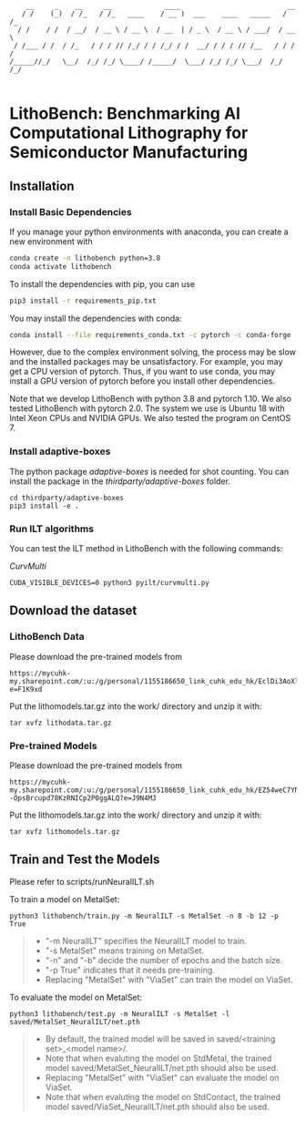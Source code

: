 ```text
    __     _    __     __             ____                          __  
   / /    (_)  / /_   / /_   ____    / __ )  ___    ____   _____   / /_ 
  / /    / /  / __/  / __ \ / __ \  / __  | / _ \  / __ \ / ___/  / __ \
 / /___ / /  / /_   / / / // /_/ / / /_/ / /  __/ / / / // /__   / / / /
/_____//_/   \__/  /_/ /_/ \____/ /_____/  \___/ /_/ /_/ \___/  /_/ /_/ 
                                                                        
```

# LithoBench: Benchmarking AI Computational Lithography for Semiconductor Manufacturing 

## Installation

### Install Basic Dependencies

If you manage your python environments with anaconda, you can create a new environment with
```bash
conda create -n lithobench python=3.8
conda activate lithobench
```
To install the dependencies with pip, you can use
```bash
pip3 install -r requirements_pip.txt
```

You may install the dependencies with conda:
```bash
conda install --file requirements_conda.txt -c pytorch -c conda-forge
```
However, due to the complex environment solving, the process may be slow and the installed packages may be unsatisfactory. 
For example, you may get a CPU version of pytorch. 
Thus, if you want to use conda, you may install a GPU version of pytorch before you install other dependencies. 

Note that we develop LithoBench with python 3.8 and pytorch 1.10. 
We also tested LithoBench with pytorch 2.0. 
The system we use is Ubuntu 18 with Intel Xeon CPUs and NVIDIA GPUs. We also tested the program on CentOS 7. 

### Install adaptive-boxes

The python package *adaptive-boxes* is needed for shot counting. 
You can install the package in the *thirdparty/adaptive-boxes* folder. 
```
cd thirdparty/adaptive-boxes
pip3 install -e .
```

### Run ILT algorithms

You can test the ILT method in LithoBench with the following commands: 

*CurvMulti*
```
CUDA_VISIBLE_DEVICES=0 python3 pyilt/curvmulti.py
```

## Download the dataset

### LithoBench Data

Please download the pre-trained models from

```
https://mycuhk-my.sharepoint.com/:u:/g/personal/1155186650_link_cuhk_edu_hk/EclDi3AoXlpKjWP4zUIf2uQBbiWR9YJGh3l9GSHponumhQ?e=F1K9xd
```

Put the lithomodels.tar.gz into the work/ directory and unzip it with: 

```
tar xvfz lithodata.tar.gz
```

### Pre-trained Models

Please download the pre-trained models from

```
https://mycuhk-my.sharepoint.com/:u:/g/personal/1155186650_link_cuhk_edu_hk/EZ54weC7YNdLqzxPAa--OpsBrcupd78KzRNICp2P0ggALQ?e=J9N4MJ
```

Put the lithomodels.tar.gz into the work/ directory and unzip it with: 

```
tar xvfz lithomodels.tar.gz
```

## Train and Test the Models

Please refer to scripts/runNeuralILT.sh

To train a model on MetalSet: 

```
python3 lithobench/train.py -m NeuralILT -s MetalSet -n 8 -b 12 -p True
```

>* "-m NeuralILT" specifies the NeuralILT model to train. 
>* "-s MetalSet" means training on MetalSet.
>* "-n" and "-b" decide the number of epochs and the batch size. 
>* "-p True" indicates that it needs pre-training. 
>* Replacing "MetalSet" with "ViaSet" can train the model on ViaSet. 


To evaluate the model on MetalSet: 

```
python3 lithobench/test.py -m NeuralILT -s MetalSet -l saved/MetalSet_NeuralILT/net.pth
```

>* By default, the trained model will be saved in saved/\<training set\>_\<model name\>/.
>* Note that when evaluting the model on StdMetal, the trained model saved/MetalSet_NeuralILT/net.pth should also be used.
>* Replacing "MetalSet" with "ViaSet" can evaluate the model on ViaSet. 
>* Note that when evaluting the model on StdContact, the trained model saved/ViaSet_NeuralILT/net.pth should also be used.

